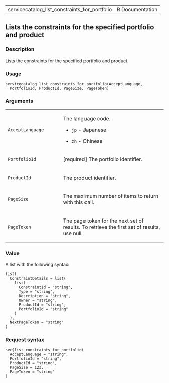 <table style="width: 100%;">
<tbody>
<tr class="odd">
<td>servicecatalog_list_constraints_for_portfolio</td>
<td style="text-align: right;">R Documentation</td>
</tr>
</tbody>
</table>

## Lists the constraints for the specified portfolio and product

### Description

Lists the constraints for the specified portfolio and product.

### Usage

    servicecatalog_list_constraints_for_portfolio(AcceptLanguage,
      PortfolioId, ProductId, PageSize, PageToken)

### Arguments

<table>
<colgroup>
<col style="width: 35%" />
<col style="width: 65%" />
</colgroup>
<tbody>
<tr class="odd">
<td><code
id="servicecatalog_list_constraints_for_portfolio_:_AcceptLanguage">AcceptLanguage</code></td>
<td><p>The language code.</p>
<ul>
<li><p><code>jp</code> - Japanese</p></li>
<li><p><code>zh</code> - Chinese</p></li>
</ul></td>
</tr>
<tr class="even">
<td><code
id="servicecatalog_list_constraints_for_portfolio_:_PortfolioId">PortfolioId</code></td>
<td><p>[required] The portfolio identifier.</p></td>
</tr>
<tr class="odd">
<td><code
id="servicecatalog_list_constraints_for_portfolio_:_ProductId">ProductId</code></td>
<td><p>The product identifier.</p></td>
</tr>
<tr class="even">
<td><code
id="servicecatalog_list_constraints_for_portfolio_:_PageSize">PageSize</code></td>
<td><p>The maximum number of items to return with this call.</p></td>
</tr>
<tr class="odd">
<td><code
id="servicecatalog_list_constraints_for_portfolio_:_PageToken">PageToken</code></td>
<td><p>The page token for the next set of results. To retrieve the first
set of results, use null.</p></td>
</tr>
</tbody>
</table>

### Value

A list with the following syntax:

    list(
      ConstraintDetails = list(
        list(
          ConstraintId = "string",
          Type = "string",
          Description = "string",
          Owner = "string",
          ProductId = "string",
          PortfolioId = "string"
        )
      ),
      NextPageToken = "string"
    )

### Request syntax

    svc$list_constraints_for_portfolio(
      AcceptLanguage = "string",
      PortfolioId = "string",
      ProductId = "string",
      PageSize = 123,
      PageToken = "string"
    )
